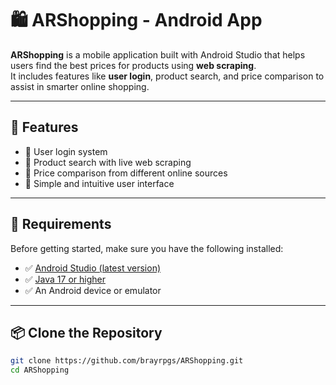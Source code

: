 # 🛍️ ARShopping - Android App

**ARShopping** is a mobile application built with Android Studio that helps users find the best prices for products using **web scraping**.  
It includes features like **user login**, product search, and price comparison to assist in smarter online shopping.

---

## 🚀 Features

- 🔐 User login system  
- 🔎 Product search with live web scraping  
- 💸 Price comparison from different online sources  
- 📱 Simple and intuitive user interface  

---

## 🧰 Requirements

Before getting started, make sure you have the following installed:

- ✅ [Android Studio (latest version)](https://developer.android.com/studio)  
- ✅ [Java 17 or higher](https://adoptopenjdk.net/)  
- ✅ An Android device or emulator  

---

## 📦 Clone the Repository

```bash
git clone https://github.com/brayrpgs/ARShopping.git
cd ARShopping
```
